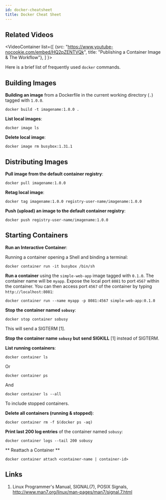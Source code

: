 ```yaml
---
id: docker-cheatsheet
title: Docker Cheat Sheet
---
```


## Related Videos
<VideoContainer
list={[
{src: "https://www.youtube-nocookie.com/embed/HQ2pZENTVQk", title: "Publishing a Container Image & The Workflow"},
]
}></VideoContainer>

Here is a brief list of frequently used `docker` commands.

## Building Images

**Building an image** from a Dockerfile in the current working directory (`.`) tagged with `1.0.0`.

    docker build -t imagename:1.0.0 .

**List local images**:

    docker image ls

**Delete local image**:

    docker image rm busybox:1.31.1

## Distributing Images

**Pull image from the default container registry**:

    docker pull imagename:1.0.0

**Retag local image**:

    docker tag imagename:1.0.0 registry-user-name/imagename:1.0.0

**Push (upload) an image to the default container registry**:

    docker push registry-user-name/imagename:1.0.0

## Starting Containers

**Run an Interactive Container**:

Running a container opening a Shell and binding a terminal:

    docker container run -it busybox /bin/sh

**Run a container** using the `simple-web-app` image tagged with `0.1.0`. The container name will be `myapp`. Expose the local port `8081` to port `4567` within the container. You can then access port `4567` of the container by typing `http://localhost:8081`:

    docker container run --name myapp -p 8081:4567 simple-web-app:0.1.0

**Stop the container named `sobusy`**:

    docker stop container sobusy

This will send a SIGTERM [1].

**Stop the container name `sobusy` but send SIGKILL** [1] instead of SIGTERM.

**List running containers**:

    docker container ls

Or

    docker container ps

And

    docker container ls --all

To include stopped containers.

**Delete all containers (running & stopped)**:

    docker container rm -f $(docker ps -aq)

**Print last 200 log entries** of the container named `sobusy`:

    docker container logs --tail 200 sobusy

** Reattach a Container **

    docker container attach <container-name | container-id>

## Links

1. Linux Programmer's Manual, SIGNAL(7), POSIX Signals, http://www.man7.org/linux/man-pages/man7/signal.7.html
